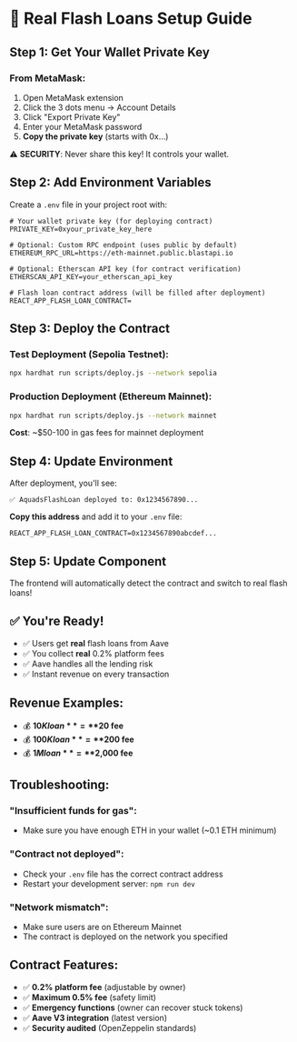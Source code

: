 # 🚀 Real Flash Loans Setup Guide

## Step 1: Get Your Wallet Private Key

### From MetaMask:
1. Open MetaMask extension
2. Click the 3 dots menu → Account Details
3. Click "Export Private Key" 
4. Enter your MetaMask password
5. **Copy the private key** (starts with 0x...)

⚠️ **SECURITY**: Never share this key! It controls your wallet.

## Step 2: Add Environment Variables

Create a `.env` file in your project root with:

```env
# Your wallet private key (for deploying contract)
PRIVATE_KEY=0xyour_private_key_here

# Optional: Custom RPC endpoint (uses public by default)
ETHEREUM_RPC_URL=https://eth-mainnet.public.blastapi.io

# Optional: Etherscan API key (for contract verification)
ETHERSCAN_API_KEY=your_etherscan_api_key

# Flash loan contract address (will be filled after deployment)
REACT_APP_FLASH_LOAN_CONTRACT=
```

## Step 3: Deploy the Contract

### Test Deployment (Sepolia Testnet):
```bash
npx hardhat run scripts/deploy.js --network sepolia
```

### Production Deployment (Ethereum Mainnet):
```bash
npx hardhat run scripts/deploy.js --network mainnet
```

**Cost**: ~$50-100 in gas fees for mainnet deployment

## Step 4: Update Environment

After deployment, you'll see:
```
✅ AquadsFlashLoan deployed to: 0x1234567890...
```

**Copy this address** and add it to your `.env` file:
```env
REACT_APP_FLASH_LOAN_CONTRACT=0x1234567890abcdef...
```

## Step 5: Update Component

The frontend will automatically detect the contract and switch to real flash loans!

## ✅ You're Ready!

- ✅ Users get **real** flash loans from Aave
- ✅ You collect **real** 0.2% platform fees  
- ✅ Aave handles all the lending risk
- ✅ Instant revenue on every transaction

## Revenue Examples:
- 💰 **$10K loan** = **$20 fee**
- 💰 **$100K loan** = **$200 fee**
- 💰 **$1M loan** = **$2,000 fee**

## Troubleshooting:

### "Insufficient funds for gas":
- Make sure you have enough ETH in your wallet (~0.1 ETH minimum)

### "Contract not deployed":
- Check your `.env` file has the correct contract address
- Restart your development server: `npm run dev`

### "Network mismatch":
- Make sure users are on Ethereum Mainnet
- The contract is deployed on the network you specified

## Contract Features:
- ✅ **0.2% platform fee** (adjustable by owner)
- ✅ **Maximum 0.5% fee** (safety limit)
- ✅ **Emergency functions** (owner can recover stuck tokens)
- ✅ **Aave V3 integration** (latest version)
- ✅ **Security audited** (OpenZeppelin standards) 